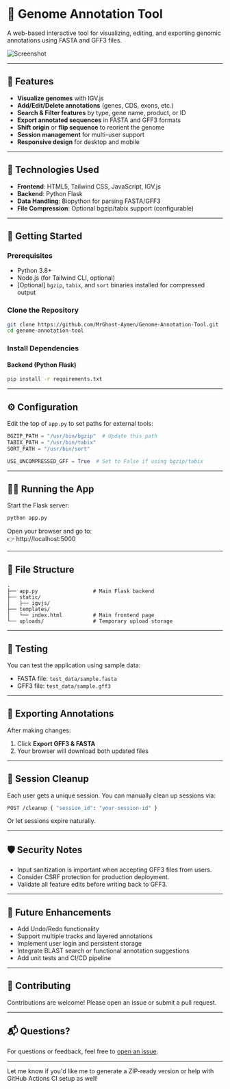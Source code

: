 # 🧬 Genome Annotation Tool

A web-based interactive tool for visualizing, editing, and exporting genomic annotations using FASTA and GFF3 files.

![Screenshot](![image](https://github.com/user-attachments/assets/13da2c84-f6a7-4d01-bd13-8e6d0a78d0d7)
) 

---

## 📌 Features

- **Visualize genomes** with IGV.js
- **Add/Edit/Delete annotations** (genes, CDS, exons, etc.)
- **Search & Filter features** by type, gene name, product, or ID
- **Export annotated sequences** in FASTA and GFF3 formats
- **Shift origin** or **flip sequence** to reorient the genome
- **Session management** for multi-user support
- **Responsive design** for desktop and mobile

---

## 🧰 Technologies Used

- **Frontend**: HTML5, Tailwind CSS, JavaScript, IGV.js
- **Backend**: Python Flask
- **Data Handling**: Biopython for parsing FASTA/GFF3
- **File Compression**: Optional bgzip/tabix support (configurable)

---

## 🚀 Getting Started

### Prerequisites

- Python 3.8+
- Node.js (for Tailwind CLI, optional)
- [Optional] `bgzip`, `tabix`, and `sort` binaries installed for compressed output

### Clone the Repository

```bash
git clone https://github.com/MrGhost-Aymen/Genome-Annotation-Tool.git
cd genome-annotation-tool
```

### Install Dependencies

#### Backend (Python Flask)

```bash
pip install -r requirements.txt
```

---

## ⚙️ Configuration

Edit the top of `app.py` to set paths for external tools:

```python
BGZIP_PATH = "/usr/bin/bgzip"  # Update this path
TABIX_PATH = "/usr/bin/tabix"
SORT_PATH = "/usr/bin/sort"

USE_UNCOMPRESSED_GFF = True  # Set to False if using bgzip/tabix
```

---

## 🏃‍♂️ Running the App

Start the Flask server:

```bash
python app.py
```

Open your browser and go to:  
👉 http://localhost:5000

---

## 📁 File Structure

```
.
├── app.py                  # Main Flask backend
├── static/
│   ├── igvjs/
├── templates/
│   └── index.html          # Main frontend page
└── uploads/                # Temporary upload storage
```

---

## 🧪 Testing

You can test the application using sample data:

- FASTA file: `test_data/sample.fasta`
- GFF3 file: `test_data/sample.gff3`

---

## 💾 Exporting Annotations

After making changes:
1. Click **Export GFF3 & FASTA**
2. Your browser will download both updated files

---

## 🧹 Session Cleanup

Each user gets a unique session. You can manually clean up sessions via:

```bash
POST /cleanup { "session_id": "your-session-id" }
```

Or let sessions expire naturally.

---

## 🛡️ Security Notes

- Input sanitization is important when accepting GFF3 files from users.
- Consider CSRF protection for production deployment.
- Validate all feature edits before writing back to GFF3.

---

## 🧩 Future Enhancements

- Add Undo/Redo functionality
- Support multiple tracks and layered annotations
- Implement user login and persistent storage
- Integrate BLAST search or functional annotation suggestions
- Add unit tests and CI/CD pipeline

---

## 🤝 Contributing

Contributions are welcome! Please open an issue or submit a pull request.


---

## 📬 Questions?

For questions or feedback, feel free to [open an issue](ouamoa@gmail.com).

---

Let me know if you'd like me to generate a ZIP-ready version or help with GitHub Actions CI setup as well!

